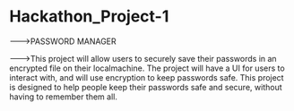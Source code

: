 # Hackathon_Project-1
--->PASSWORD MANAGER

--->This project will allow users to securely save their passwords in an encrypted file on their localmachine. The project will have a UI for users to interact with, and will use encryption to keep passwords safe. This project is designed to help people keep their passwords safe and secure, without having to remember them all.
